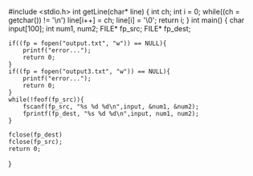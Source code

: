 #include <stdio.h>
int getLine(char* line)
{
    int ch;
    int i = 0;
    while((ch = getchar()) != '\n') line[i++] = ch;
    line[i] = '\0';
    return i;
}
int main()
{
    char input[100];
    int num1, num2;
    FILE* fp_src;
    FILE* fp_dest;
    
    if((fp = fopen("output.txt", "w")) == NULL){
        printf("error...");
        return 0;
    }
    if((fp = fopen("output3.txt", "w")) == NULL){
        printf("error...");
        return 0;
    }
    while(!feof(fp_src)){
        fscanf(fp_src, "%s %d %d\n",input, &num1, &num2);
        fprintf(fp_dest, "%s %d %d\n",input, num1, num2);
    }
    
    fclose(fp_dest)
    fclose(fp_src);
    return 0;
}
